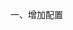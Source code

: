 一、增加配置
    <main>
        <apple sdk="APPLE" desc="苹果支付" sect="sandbox" autoswitch="true" >
            <sandbox url="https://sandbox.itunes.apple.com/verifyReceipt" />
            <paycenter url="https://buy.itunes.apple.com/verifyReceipt" />
        </apple>
    </main>
